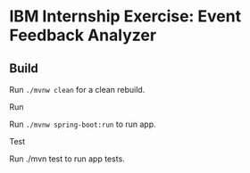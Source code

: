 # IBM Internship Exercise: Event Feedback Analyzer

## Build

Run `./mvnw clean` for a clean rebuild.

Run

Run `./mvnw spring-boot:run` to run app.

Test

Run ./mvn test to run app tests.
